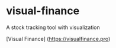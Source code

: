 # visual-finance
A stock tracking tool with visualization

[Visual Finance] (https://visualfinance.pro)
